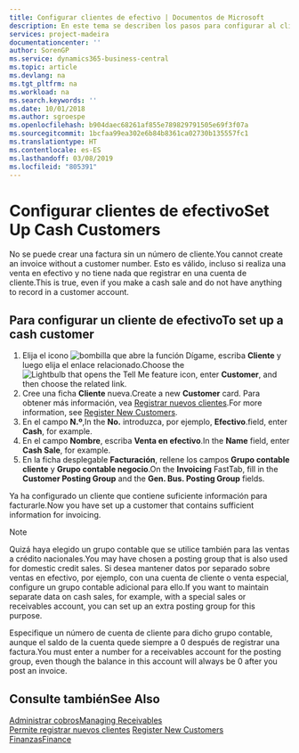 ```yaml
---
title: Configurar clientes de efectivo | Documentos de Microsoft
description: En este tema se describen los pasos para configurar al cliente que paga en efectivo.
services: project-madeira
documentationcenter: ''
author: SorenGP
ms.service: dynamics365-business-central
ms.topic: article
ms.devlang: na
ms.tgt_pltfrm: na
ms.workload: na
ms.search.keywords: ''
ms.date: 10/01/2018
ms.author: sgroespe
ms.openlocfilehash: b904daec68261af855e789829791505e69f3f07a
ms.sourcegitcommit: 1bcfaa99ea302e6b84b8361ca02730b135557fc1
ms.translationtype: HT
ms.contentlocale: es-ES
ms.lasthandoff: 03/08/2019
ms.locfileid: "805391"
---
```

# <a name="set-up-cash-customers"></a><span data-ttu-id="ac22f-103">Configurar clientes de efectivo</span><span class="sxs-lookup"><span data-stu-id="ac22f-103">Set Up Cash Customers</span></span>
<span data-ttu-id="ac22f-104">No se puede crear una factura sin un número de cliente.</span><span class="sxs-lookup"><span data-stu-id="ac22f-104">You cannot create an invoice without a customer number.</span></span> <span data-ttu-id="ac22f-105">Esto es válido, incluso si realiza una venta en efectivo y no tiene nada que registrar en una cuenta de cliente.</span><span class="sxs-lookup"><span data-stu-id="ac22f-105">This is true, even if you make a cash sale and do not have anything to record in a customer account.</span></span>  

## <a name="to-set-up-a-cash-customer"></a><span data-ttu-id="ac22f-106">Para configurar un cliente de efectivo</span><span class="sxs-lookup"><span data-stu-id="ac22f-106">To set up a cash customer</span></span>  
1.  <span data-ttu-id="ac22f-107">Elija el icono ![bombilla que abre la función Dígame](media/ui-search/search_small.png "Dígame que desea hacer"), escriba **Cliente** y luego elija el enlace relacionado.</span><span class="sxs-lookup"><span data-stu-id="ac22f-107">Choose the ![Lightbulb that opens the Tell Me feature](media/ui-search/search_small.png "Tell me what you want to do") icon, enter **Customer**, and then choose the related link.</span></span>  
2.  <span data-ttu-id="ac22f-108">Cree una ficha **Cliente** nueva.</span><span class="sxs-lookup"><span data-stu-id="ac22f-108">Create a new **Customer** card.</span></span> <span data-ttu-id="ac22f-109">Para obtener más información, vea [Registrar nuevos clientes](sales-how-register-new-customers.md).</span><span class="sxs-lookup"><span data-stu-id="ac22f-109">For more information, see [Register New Customers](sales-how-register-new-customers.md).</span></span>
3.  <span data-ttu-id="ac22f-110">En el campo **N.º**,</span><span class="sxs-lookup"><span data-stu-id="ac22f-110">In the **No.**</span></span> <span data-ttu-id="ac22f-111">introduzca, por ejemplo, **Efectivo**.</span><span class="sxs-lookup"><span data-stu-id="ac22f-111">field, enter **Cash**, for example.</span></span>  
4.  <span data-ttu-id="ac22f-112">En el campo **Nombre**, escriba **Venta en efectivo**.</span><span class="sxs-lookup"><span data-stu-id="ac22f-112">In the **Name** field, enter **Cash Sale**, for example.</span></span>  
5.  <span data-ttu-id="ac22f-113">En la ficha desplegable **Facturación**, rellene los campos **Grupo contable cliente** y **Grupo contable negocio**.</span><span class="sxs-lookup"><span data-stu-id="ac22f-113">On the **Invoicing** FastTab, fill in the **Customer Posting Group** and the **Gen. Bus. Posting Group** fields.</span></span>  

 <span data-ttu-id="ac22f-114">Ya ha configurado un cliente que contiene suficiente información para facturarle.</span><span class="sxs-lookup"><span data-stu-id="ac22f-114">Now you have set up a customer that contains sufficient information for invoicing.</span></span>  

> [!NOTE]  
>  <span data-ttu-id="ac22f-115">Quizá haya elegido un grupo contable que se utilice también para las ventas a crédito nacionales.</span><span class="sxs-lookup"><span data-stu-id="ac22f-115">You may have chosen a posting group that is also used for domestic credit sales.</span></span> <span data-ttu-id="ac22f-116">Si desea mantener datos por separado sobre ventas en efectivo, por ejemplo, con una cuenta de cliente o venta especial, configure un grupo contable adicional para ello.</span><span class="sxs-lookup"><span data-stu-id="ac22f-116">If you want to maintain separate data on cash sales, for example, with a special sales or receivables account, you can set up an extra posting group for this purpose.</span></span>  
>   
>  <span data-ttu-id="ac22f-117">Especifique un número de cuenta de cliente para dicho grupo contable, aunque el saldo de la cuenta quede siempre a 0 después de registrar una factura.</span><span class="sxs-lookup"><span data-stu-id="ac22f-117">You must enter a number for a receivables account for the posting group, even though the balance in this account will always be 0 after you post an invoice.</span></span>  

## <a name="see-also"></a><span data-ttu-id="ac22f-118">Consulte también</span><span class="sxs-lookup"><span data-stu-id="ac22f-118">See Also</span></span>
[<span data-ttu-id="ac22f-119">Administrar cobros</span><span class="sxs-lookup"><span data-stu-id="ac22f-119">Managing Receivables</span></span>](receivables-manage-receivables.md)  
<span data-ttu-id="ac22f-120">[Permite registrar nuevos clientes](sales-how-register-new-customers.md)  </span><span class="sxs-lookup"><span data-stu-id="ac22f-120">[Register New Customers](sales-how-register-new-customers.md)  </span></span>  
[<span data-ttu-id="ac22f-121">Finanzas</span><span class="sxs-lookup"><span data-stu-id="ac22f-121">Finance</span></span>](finance.md)  

